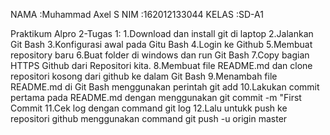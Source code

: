 NAMA    :Muhammad Axel S
NIM     :162012133044
KELAS   :SD-A1

Praktikum Alpro 2-Tugas 1:
1.Download dan install git di laptop
2.Jalankan Git Bash
3.Konfigurasi awal pada Gitu Bash
4.Login ke Github
5.Membuat repository baru
6.Buat folder di windows dan run Git Bash
7.Copy bagian HTTPS Github dari Repositori kita. 
8.Membuat file README.md dan clone repositori kosong dari github ke dalam Git Bash
9.Menambah file README.md di Git Bash menggunakan perintah git add
10.Lakukan commit pertama pada README.md dengan menggunakan git commit -m "First Commit
11.Cek log dengan command git log
12.Lalu untukk push ke repositori github menggunakan command git push -u origin master